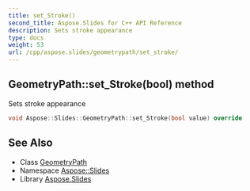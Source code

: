 ```yaml
---
title: set_Stroke()
second_title: Aspose.Slides for C++ API Reference
description: Sets stroke appearance
type: docs
weight: 53
url: /cpp/aspose.slides/geometrypath/set_stroke/
---
```

## GeometryPath::set_Stroke(bool) method


Sets stroke appearance

```cpp
void Aspose::Slides::GeometryPath::set_Stroke(bool value) override
```

## See Also

* Class [GeometryPath](./)
* Namespace [Aspose::Slides](../)
* Library [Aspose.Slides](../../)